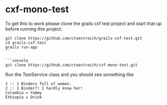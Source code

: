 cxf-mono-test
=============

To get this to work please clone the grails cxf test project and start that up before running this project.

```console
git clone https://github.com/ctoestreich/grails-cxf-test.git
cd grails-cxf-test
grails run-app
``

```console
git clone https://github.com/ctoestreich/cxf-mono-test.git
```

Run the TestService class and you should see something like

```console
1 :: 1 Binders full of women.
2 :: 1 Binder?! I hardly know her!
Colombia = Yummy
Ethiopia = Drink
```
